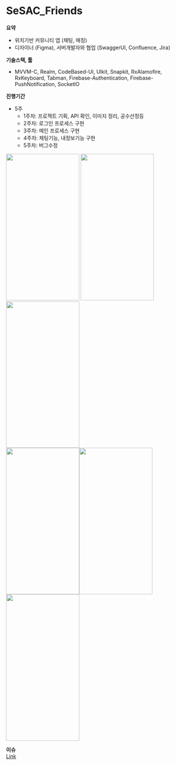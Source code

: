 # SeSAC_Friends

**요약**
- 위치기반 커뮤니티 앱 (채팅, 매칭)
- 디자이너 (Figma), 서버개발자와 협업 (SwaggerUI, Confluence, Jira)

**기술스택, 툴**
- MVVM-C, Realm, CodeBased-UI, UIkit, Snapkit, RxAlamofire, RxKeyboard, Tabman, Firebase-Authentication, Firebase-PushNotification, SocketIO

**진행기간**
- 5주
    - 1주차: 프로젝트 기획, API 확인, 이미지 정리, 공수산정등
    - 2주차: 로그인 프로세스 구현
    - 3주차: 메인 프로세스 구현
    - 4주차: 채팅기능, 내정보기능 구현
    - 5주차: 버그수정

<img src="https://user-images.githubusercontent.com/57205272/156792217-c63bb5bc-9e0e-470b-9a53-d288204c4492.png"  width="200" height="400"/> <img src="https://user-images.githubusercontent.com/57205272/156792235-516e8aed-4bf9-4569-9eb1-44c9e965b760.png"  width="200" height="400"/><img src="https://user-images.githubusercontent.com/57205272/156792242-35078aad-5b0f-4e3f-9a59-d5cf2e453a14.png"  width="200" height="400"/> <br>
<img src="https://user-images.githubusercontent.com/57205272/156792254-5339be49-5604-409c-9571-a422faeb12c1.png"  width="200" height="400"/><img src="https://user-images.githubusercontent.com/57205272/156792259-2113e8e4-d35e-4925-9aa2-9fc8cc65b5ed.png"  width="200" height="400"/><img src="https://user-images.githubusercontent.com/57205272/156792269-5902ad9d-27c2-4cdf-ac7c-e6289c334dbb.png"  width="200" height="400"/>

**이슈**
<br>
[Link](https://subdued-airmail-2fe.notion.site/8cd9adc3ed5c49dbb0f4a980d8e4c0e5)
